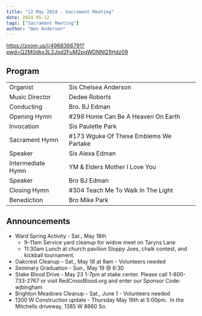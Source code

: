 ```yaml
---
title: "12 May 2024 - Sacrament Meeting"
date: 2024-05-12
tags: ["Sacrament Meeting"]
author: "Ben Anderson"
---
```


<https://zoom.us/j/4968366791?pwd=Q2M0dkx3L2Jod2FuM2pqWDNNQ1lHdz09>

## Program

|                   |                                        |
| ----------------- | -------------------------------------- |
| Organist          | Sis Chelsea Anderson                   |
| Music Director    | Dedee Roberts                          |
| Conducting        | Bro. BJ Edman                          |
| Opening Hymn      | #298 Home Can Be A Heaven On Earth     |
| Invocation        | Sis Paulette Park                      |
| Sacrament Hymn    | #173 Wguke Of These Emblems We Partake |
| Speaker           | Sis Alexa Edman                        |
| Intermediate Hymn | YM & Elders Mother I Love You          |
| Speaker           | Bro BJ Edman                           |
| Closing Hymn      | #304 Teach Me To Walk In The Light     |
| Benediction       | Bro Mike Park                          |

## Announcements

- Ward Spring Activity - Sat., May 18th
  - 9-11am Service yard cleanup for widow meet on Taryns Lane 
  - 11:30am Lunch at church pavilion Sloppy Joes, chalk contest, and kickball tournament. 
- Oakcrest Cleanup - Sat., May 18 at 9am - Volunteers needed
- Seminary Graduation - Sun., May 19 @ 6:30
- Stake Blood Drive - May 23 1-7pm at stake center. Please call 1-800-733-2767 or visit RedCrossBlood.org and enter our Sponsor Code: wjbingham
- Brighton Meadows Cleanup - Sat., June 1 - Volunteers needed
- 1300 W Construction update - Thursday May 16th at 5:00pm.  In the Mitchells driveway, 1385 W 8660 So.
